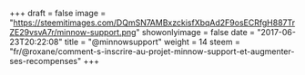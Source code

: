 +++
draft = false
image = "https://steemitimages.com/DQmSN7AMBxzckisfXbqAd2F9osECRfgH887TrZE29vsvA7r/minnow-support.png"
showonlyimage = false
date = "2017-06-23T20:22:08"
title = "@minnowsupport"
weight = 14
steem = "fr/@roxane/comment-s-inscrire-au-projet-minnow-support-et-augmenter-ses-recompenses"
+++

<!--more-->
